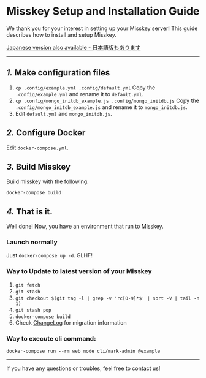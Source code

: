 Misskey Setup and Installation Guide
================================================================

We thank you for your interest in setting up your Misskey server!
This guide describes how to install and setup Misskey.

[Japanese version also available - 日本語版もあります](./docker.ja.md)

----------------------------------------------------------------

*1.* Make configuration files
----------------------------------------------------------------
1. `cp .config/example.yml .config/default.yml` Copy the `.config/example.yml` and rename it to `default.yml`.
2. `cp .config/mongo_initdb_example.js .config/mongo_initdb.js` Copy the `.config/mongo_initdb_example.js` and rename it to `mongo_initdb.js`.
2. Edit `default.yml` and `mongo_initdb.js`.

*2.* Configure Docker
----------------------------------------------------------------
Edit `docker-compose.yml`.

*3.* Build Misskey
----------------------------------------------------------------
Build misskey with the following:

`docker-compose build`

*4.* That is it.
----------------------------------------------------------------
Well done! Now, you have an environment that run to Misskey.

### Launch normally
Just `docker-compose up -d`. GLHF!

### Way to Update to latest version of your Misskey
1. `git fetch`
2. `git stash`
3. `git checkout $(git tag -l | grep -v 'rc[0-9]*$' | sort -V | tail -n 1)`
4. `git stash pop`
5. `docker-compose build`
6. Check [ChangeLog](../CHANGELOG.md) for migration information

### Way to execute cli command:
`docker-compose run --rm web node cli/mark-admin @example`

----------------------------------------------------------------

If you have any questions or troubles, feel free to contact us!
